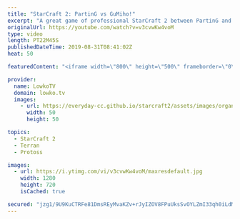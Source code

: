```yaml
---
title: "StarCraft 2: PartinG vs GuMiho!"
excerpt: "A great game of professional StarCraft 2 between PartinG and GuMiho. A clash of playstyles, as PartinG likes being out on the map and being aggressive, where as GuMiho generally speaking plays much more defensively.  Get more videos & support my work: http://www.patreon.com/lowkotv  Be part of the community"
originalUrl: https://youtube.com/watch?v=v3cvwKw4voM
type: video
length: PT22M45S
publishedDateTime: 2019-08-31T08:41:02Z
heat: 50

featuredContent: "<iframe width=\"800\" height=\"500\" frameborder=\"0\" src=\"https://www.youtube.com/embed/v3cvwKw4voM\" allow=\"accelerometer; autoplay; encrypted-media; gyroscope; picture-in-picture\" allowfullscreen></iframe>"

provider:
  name: LowkoTV
  domain: lowko.tv
  images:
    - url: https://everyday-cc.github.io/starcraft2/assets/images/organizations/lowko.tv-50x50.jpg
      width: 50
      height: 50

topics:
  - StarCraft 2
  - Terran
  - Protoss

images:
  - url: https://i.ytimg.com/vi/v3cvwKw4voM/maxresdefault.jpg
    width: 1280
    height: 720
    isCached: true

secured: "jzg1/9U9KuCTRFe81DmsREyMvaKZv+rJyIZOV8FPuUksSvOYLZmI33qh0iLdMnTy0sR1OHYoxSRrlxVaC6YurHjvjKuBsCo6siBmf3YiTXswsCtPUV1lBtpZeK97SmrKPG6NsM3qoMz/GpLYoAJKoK8AUyX1qze6I2MCea83mj4ExrO2e30sWzj+OuRVIiOhv1NWT4NvBeaiMG2UnE++IkrQLLRtzECM9cBKoCva1TXhyLn3k//j4YGqeVr8p6yNENIpgo0ch87naINDepFwCusVbtZbXYSmGXROFpb7RhPf5D0GQV4LjaWXnmayl/r5WUTQUI97PrgXu+r4akaTpgtoFUkZB4MDZfQO77CqXEnpkV6VTM7Gbu7Wxingb5JsMbVfGJb6fp+YI0iPR1TUktWJI3TI+pFszEMMirbM7Y0=;/LdDNudnfmDxDymQfUuZFA=="
---
```



